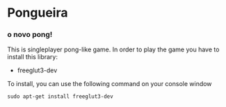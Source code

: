 # Pongueira
### o novo pong!

This is singleplayer pong-like game. 
In order to play the game you have to install this library:

- freeglut3-dev 

To install, you can use the following command on your console window

`sudo apt-get install freeglut3-dev`
